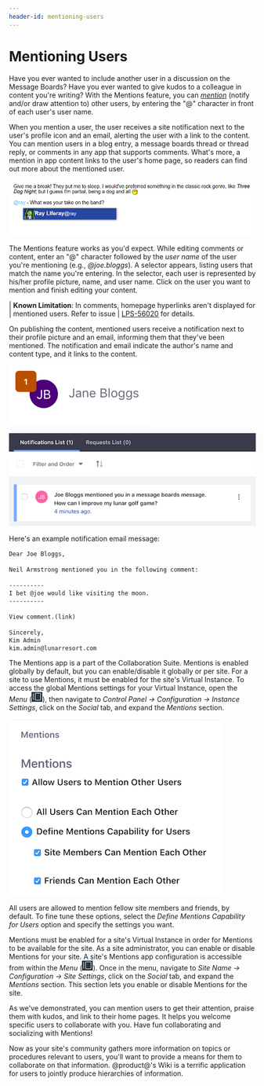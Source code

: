```yaml
---
header-id: mentioning-users
---
```


# Mentioning Users

Have you ever wanted to include another user in a discussion on the Message
Boards? Have you ever wanted to give kudos to a colleague in content you're
writing? With the Mentions feature, you can [*mention*](https://dev.liferay.com/participate/liferaypedia/-/wiki/Main/Mentions)
(notify and/or draw attention to) other users, by entering the "@" character in
front of each user's user name. 

When you mention a user, the user receives a site notification next to the
user's profile icon and an email, alerting the user with a link to the content.
You can mention users in a blog entry, a message boards thread or thread reply,
or comments in any app that supports comments. What's more, a mention in app
content links to the user's home page, so readers can find out more about the
mentioned user. 

![Figure 1: As you enter a user name after an "@" character, Mentions displays links to users that match the text you enter. Select the user you want to mention and publish your content.](../../../images/mentions-at-mention-menu.png)
                                                                     
The Mentions feature works as you'd expect. While editing comments or content,
enter an "@" character followed by the *user name* of the user you're mentioning
(e.g., *@joe.bloggs*). A selector appears, listing users that match the name
you're entering. In the selector, each user is represented by his/her profile
picture, name, and user name. Click on the user you want to mention and finish
editing your content.

| **Known Limitation**: In comments, homepage hyperlinks aren't displayed for
| mentioned users. Refer to issue
| [LPS-56020](https://issues.liferay.com/browse/LPS-56020) for details.

On publishing the content, mentioned users receive a
notification next to their profile picture and an email, informing them that
they've been mentioned. The notification and email indicate the author's name
and content type, and it links to the content. 

![Figure 2: @product@'s Notifications feature alerts users with the number of notifications (including mentions) waiting for them to read.](../../../images/mentions-count-near-profile-image.png)

![Figure 3: When you click on the notifications number next to your profile picture, your Notifications List appears.](../../../images/mentions-notification-list.png)

Here's an example notification email message:

	Dear Joe Bloggs,

	Neil Armstrong mentioned you in the following comment:

	----------
	I bet @joe would like visiting the moon.
	----------

	View comment.(link)

	Sincerely,
	Kim Admin
	kim.admin@lunarresort.com 

The Mentions app is a part of the Collaboration Suite. Mentions is enabled
globally by default, but you can enable/disable it globally or per site. For a
site to use Mentions, it must be enabled for the site's Virtual Instance. To
access the global Mentions settings for your Virtual Instance, open the *Menu*
(![Menu](../../../images/icon-menu.png)), then navigate to *Control Panel &rarr;
Configuration &rarr; Instance Settings*, click on the *Social* tab, and expand
the *Mentions* section. 

![Figure 4: From Instance Settings in the Control Panel, you can enable or disable the Mentions feature for all of the Virtual Instance's sites.](../../../images/mentions-global-instance-setting.png)

All users are allowed to mention fellow site members and friends, by default. To
fine tune these options, select the *Define Mentions Capability for Users*
option and specify the settings you want. 

Mentions must be enabled for a site's Virtual Instance in order for Mentions to
be available for the site. As a site administrator, you can enable or disable
Mentions for your site. A site's Mentions app configuration is accessible from
within the *Menu* (![Menu](../../../images/icon-menu.png)). Once in the menu,
navigate to *Site Name &rarr; Configuration &rarr; Site Settings*, click on the
*Social* tab, and expand the *Mentions* section. This section lets you enable or
disable Mentions for the site. 

As we've demonstrated, you can mention users to get their attention, praise them
with kudos, and link to their home pages. It helps you welcome specific users to
collaborate with you. Have fun collaborating and socializing with Mentions! 

Now as your site's community gathers more information on topics or procedures
relevant to users, you'll want to provide a means for them to collaborate on
that information. @product@'s Wiki is a terrific application for users to
jointly produce hierarchies of information.
